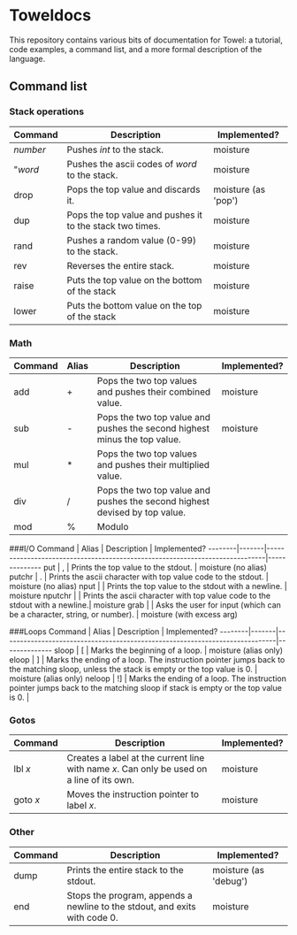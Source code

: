# Toweldocs
This repository contains various bits of documentation for Towel: a tutorial, code examples, a command list, and a more formal description of the language.

## Command list
### Stack operations
Command  | Description                                             | Implemented?
---------|---------------------------------------------------------|--------------
*number* | Pushes *int* to the stack.                              | moisture
"*word*  | Pushes the ascii codes of *word* to the stack.          | moisture
drop     | Pops the top value and discards it.                     | moisture (as 'pop')
dup      | Pops the top value and pushes it to the stack two times.| moisture
rand     | Pushes a random value (0-99) to the stack.              | moisture
rev      | Reverses the entire stack.                              | moisture
raise    | Puts the top value on the bottom of the stack           | moisture
lower    | Puts the bottom value on the top of the stack           | moisture

### Math
Command | Alias | Description                                                               | Implemented?
--------|-------|---------------------------------------------------------------------------|--------------
add     | +     | Pops the two top values and pushes their combined value.                  | moisture
sub     | -     | Pops the two top value and pushes the second highest minus the top value. | moisture
mul     | *     | Pops the two top values and pushes their multiplied value.                |
div     | /     | Pops the two top value and pushes the second highest devised by top value.|
mod     | %     | Modulo                                                                    |

###I/O
Command | Alias | Description                                                                 | Implemented?
--------|-------|-----------------------------------------------------------------------------|--------------
put     | ,     | Prints the top value to the stdout.                                         | moisture (no alias)
putchr  | .     | Prints the ascii character with top value code to the stdout.               | moisture (no alias)
nput    |       | Prints the top value to the stdout with a newline.                          | moisture
nputchr |       | Prints the ascii character with top value code to the stdout with a newline.| moisture
grab    |       | Asks the user for input (which can be a character, string, or number).      | moisture (with excess arg)

###Loops
Command | Alias | Description                                                                 | Implemented?
--------|-------|-----------------------------------------------------------------------------|--------------
sloop   | [     | Marks the beginning of a loop.                                              | moisture (alias only)
eloop   | ]    | Marks the ending of a loop. The instruction pointer jumps back to the matching sloop, unless the stack is empty or the top value is 0.                                                                        | moisture (alias only)
neloop  | !]   | Marks the ending of a loop. The instruction pointer jumps back to the matching sloop if stack is empty or the top value is 0. |

### Gotos
Command | Description                                                                 | Implemented?
--------|-----------------------------------------------------------------------------|--------------
lbl *x* | Creates a label at the current line with name *x*. Can only be used on a line of its own. | moisture
goto *x*| Moves the instruction pointer to label *x*. | moisture

### Other
Command | Description                                                                 | Implemented?
--------|-----------------------------------------------------------------------------|--------------
dump    | Prints the entire stack to the stdout.                                      | moisture (as 'debug')
end     | Stops the program, appends a newline to the stdout, and exits with code 0.  | moisture
